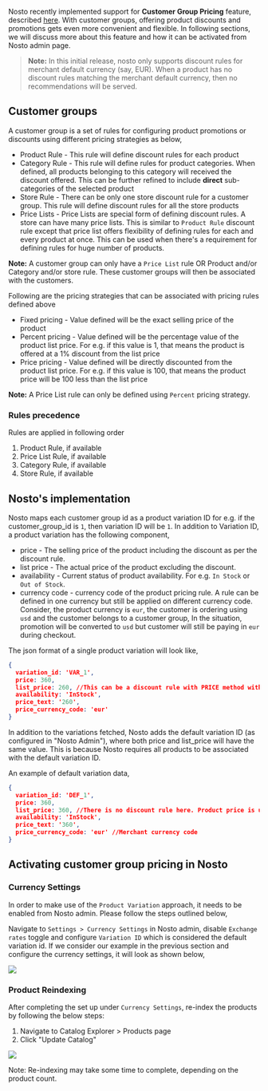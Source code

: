 Nosto recently implemented support for **Customer Group Pricing** feature, described [here](https://support.bigcommerce.com/s/article/Customer-Groups?language=en_US#pricing). With customer groups, offering product discounts and promotions gets even more convenient and flexible. In following sections, we will discuss more about this feature and how it can be activated from Nosto admin page.

> **Note:** In this initial release, nosto only supports discount rules for merchant default currency (say, EUR). When a product has no  discount rules matching the merchant default currency, then no recommendations will be served.

## Customer groups
A customer group is a set of rules for configuring product promotions or discounts using different pricing strategies as below,
* Product Rule - This rule will define discount rules for each product
* Category Rule - This rule will define rules for product categories. When defined, all products belonging to this category will received the discount offered. This can be further refined to include **direct** sub-categories of the selected product
* Store Rule - There can be only one store discount rule for a customer group. This rule will define discount rules for all the store products
* Price Lists - Price Lists are special form of defining discount rules. A store can have many price lists. This is similar to `Product Rule` discount rule except that price list offers flexibility of defining rules for each and every product at once. This can be used when there's a requirement for defining rules for huge number of products. 

**Note:** A customer group can only have a `Price List` rule OR Product and/or Category and/or store rule. These customer groups will then be associated with the customers.

Following are the pricing strategies that can be associated with pricing rules defined above
* Fixed pricing - Value defined will be the exact selling price of the product
* Percent pricing - Value defined will be the percentage value of the product list price. For e.g. if this value is 1, that means the product is offered at a 1% discount from the list price
* Price pricing - Value defined will be directly discounted from the product list price. For e.g. if this value is 100, that means the product price will be 100 less than the list price

**Note:** A Price List rule can only be defined using `Percent` pricing strategy.

### Rules precedence
Rules are applied in following order
1. Product Rule, if available
2. Price List Rule, if available
3. Category Rule, if available
4. Store Rule, if available

## Nosto's implementation
Nosto maps each customer group id as a product variation ID
for e.g. if the customer_group_id is `1`, then variation ID will be `1`.
In addition to Variation ID, a product variation has the following component,
* price - The selling price of the product including the discount as per the discount rule.
* list price - The actual price of the product excluding the discount.
* availability - Current status of product availability. For e.g. `In Stock` or `Out of Stock`.
* currency code - currency code of the product pricing rule. A rule can be defined in one currency but still be applied on different currency code. Consider, the product currency is `eur`, the customer is ordering using `usd` and the customer belongs to a customer group, 
In the situation, promotion will be converted to `usd` but  customer will still be paying in `eur` during checkout.

The json format of a single product variation will look like,

```json
{
  variation_id: 'VAR_1',
  price: 360,
  list_price: 260, //This can be a discount rule with PRICE method with a value of 100
  availability: 'InStock',
  price_text: '260',
  price_currency_code: 'eur'
}
```

In addition to the variations fetched, Nosto adds the default variation ID (as configured in "Nosto Admin"), where both price and list_price will have the same value. This is because Nosto requires all products to be associated with the default variation ID.

An example of default variation data,

```json
{
  variation_id: 'DEF_1',
  price: 360,
  list_price: 360, //There is no discount rule here. Product price is used as it is
  availability: 'InStock',
  price_text: '360',
  price_currency_code: 'eur' //Merchant currency code
}
```

## Activating customer group pricing in Nosto

### Currency Settings
In order to make use of the `Product Variation` approach, it needs to be enabled from Nosto admin. Please follow the steps outlined below,

Navigate to `Settings > Currency Settings` in Nosto admin, disable `Exchange rates` toggle and configure `Variation ID` which is considered the default variation id. If we consider our example in the previous section and configure the currency settings, it will look as shown below,

![](https://user-images.githubusercontent.com/82023195/154737808-5a86254f-88bd-4ddb-9fb7-0321eebbc163.png)

### Product Reindexing
After completing the set up under `Currency Settings`, re-index the products by following the below steps:
1. Navigate to Catalog Explorer > Products page 
2. Click "Update Catalog"

![](https://user-images.githubusercontent.com/82023195/154738159-823129bd-2e07-4262-8817-a1300dfa4963.png)
   
Note: Re-indexing may take some time to complete, depending on the product count. 

